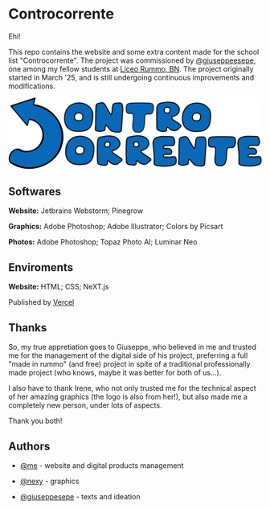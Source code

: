 
# Controcorrente

Ehi!

This repo contains the website and some extra content made for the school list "Controcorrente". The project was commissioned by [@giuseppeesepe](https://www.instagram.com/giuseppeesepe/), one among my fellow students at [Liceo Rummo, BN](www.liceorummo.edu.it). The project originally started in March '25, and is still undergoing continuous improvements and modifications.



![Logo](https://github.com/anto-oo/CONTROCORRENTE/blob/master/public/cc.png?raw=true)


## Softwares

**Website:** Jetbrains Webstorm; Pinegrow

**Graphics:** Adobe Photoshop; Adobe Illustrator; Colors by Picsart

**Photos:** Adobe Photoshop; Topaz Photo AI; Luminar Neo

## Enviroments

**Website:** HTML; CSS; NeXT.js

Published by [Vercel](vercel.com)


## Thanks

So, my true appretiation goes to Giuseppe, who believed in me and trusted me for the management of the digital side of his project, preferring a full "made in rummo" (and free) project in spite of a traditional professionally made project (who knows, maybe it was better for both of us...).

I also have to thank Irene, who not only trusted me for the technical aspect of her amazing graphics (the logo is also from her!), but also made me a completely new person, under lots of aspects.

Thank you both!
## Authors

- [@me](https://www.github.com/anto-oo) - website and digital products management
- [@nexy](https://www.instagram.com/_irenedorsi_/) - graphics 

- [@giuseppesepe](https://www.instagram.com/giuseppeesepe/) - texts and ideation

